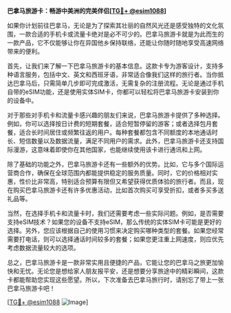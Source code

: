 **巴拿马旅游卡：畅游中美洲的完美伴侣[[TG💪+ @esim1088](https://t.me/s/esim1088)]**

如果你计划前往巴拿马，无论是为了探索其壮丽的自然风光还是感受独特的文化氛围，一款合适的手机卡或流量卡绝对是必不可少的。巴拿马旅游卡就是为此而生的一款产品，它不仅能够让你在异国他乡保持联络，还能让你随时随地享受高速网络带来的便利。

首先，让我们来了解一下巴拿马旅游卡的基本信息。这款卡专为游客设计，支持多种语言服务，包括中文、英文和西班牙语，非常适合像我们这样的旅行者。当你抵达巴拿马后，只需简单几步即可完成激活，无需复杂的注册流程。无论是通过手机自带的eSIM功能，还是使用实体SIM卡，你都可以轻松将巴拿马旅游卡安装到你的设备中。

对于那些对手机卡和流量卡感兴趣的朋友们来说，巴拿马旅游卡提供了多种选择。例如，你可以选择按日计费的短期套餐，适合短暂停留的游客；或者选择包月套餐，适合长时间居住或频繁往返的用户。每种套餐都包含不同额度的本地通话时长、短信数量以及数据流量，满足不同用户的需求。此外，巴拿马旅游卡还支持国际漫游，这意味着即使你在其他国家，也能继续使用该卡进行通讯和上网。

除了基础的功能之外，巴拿马旅游卡还有一些额外的优势。比如，它与多个国际运营商合作，确保在全球范围内都能提供稳定的服务质量。同时，它的价格相对实惠，性价比非常高，特别适合预算有限但又希望获得优质体验的旅行者。而且，现在购买巴拿马旅游卡还有许多优惠活动，比如首次购买可享受折扣，或者多买多送礼品等。

当然，在选择手机卡和流量卡时，我们还需要考虑一些实际问题。例如，是否需要支持eSIM技术？如果您的设备不支持eSIM，那么传统的实体SIM卡可能是更好的选择。另外，您应该根据自己的使用习惯来决定购买哪种类型的套餐。如果您经常需要打电话，则可以选择通话时间较多的套餐；如果您更注重上网速度，则应优先考虑数据流量较大的选项。

总之，巴拿马旅游卡是一款非常实用且便捷的产品，它能让您的巴拿马之旅更加愉快和无忧。无论您是想给家人朋友报平安，还是想要分享旅途中的精彩瞬间，这款卡都能帮助您实现这些愿望。所以，下次准备去巴拿马旅行时，请别忘了带上一张巴拿马旅游卡吧！

[[TG💪+ @esim1088](https://t.me/s/esim1088) ![Image](https://i.postimg.cc/4NQfJmqS/Snipaste-2025-05-13-00-14-12.png)]
